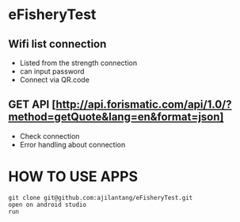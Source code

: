 # eFisheryTest
## Wifi list connection
  - Listed from the strength connection
  - can input password
  - Connect via QR.code
##  GET API [http://api.forismatic.com/api/1.0/?method=getQuote&lang=en&format=json]
  - Check connection 
  - Error handling about connection
  
 # HOW TO USE APPS
 ```
 git clone git@github.com:ajilantang/eFisheryTest.git
 open on android studio 
 run
 ```
  
